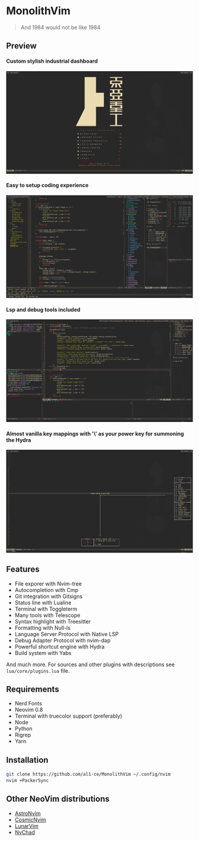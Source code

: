 # MonolithVim

> And 1984 would not be like 1984

## Preview
#### Custom stylish industrial dashboard
![](readme/dashboard.png)
#### Easy to setup coding experience
![](readme/coding.png)
#### Lsp and debug tools included
![](readme/debug.png)
#### Almost vanilla key mappings with '\\' as your power key for summoning the Hydra
![](readme/hydra.png)
## Features
- File exporer with Nvim-tree
- Autocompletion with Cmp
- Git integration with Gitsigns
- Status line with Lualine
- Terminal with Toggleterm
- Many tools with Telescope
- Syntax highlight with Treesitter
- Formatting with Null-ls
- Language Server Protocol with Native LSP
- Debug Adapter Protocol with nvim-dap
- Powerful shortcut engine with Hydra
- Build system with Yabs

And much more. For sources and other plugins with descriptions see `lua/core/plugins.lua` file.

## Requirements
- Nerd Fonts
- Neovim 0.8
- Terminal with truecolor support (preferably)
- Node
- Python
- Rigrep
- Yarn

## Installation
```bash
git clone https://github.com/al1-ce/MonolithVim ~/.config/nvim
nvim +PackerSync
```

## Other NeoVim distributions
- [AstroNvim](https://github.com/AstroNvim/AstroNvim)
- [CosmicNvim](https://github.com/CosmicNvim/CosmicNvim)
- [LunarVim](https://github.com/LunarVim/LunarVim)
- [NvChad](https://github.com/NvChad/NvChad)
